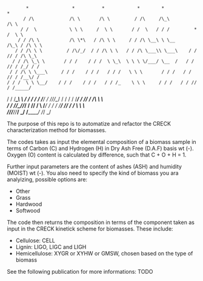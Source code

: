            *                *          *            *        *                  *      
          / /\             /\ \       /\ \         / /\     /\_\               /\ \    
         / /  \            \ \ \     /  \ \       / /  \   / / /         *    /  \ \   
        / / /\ \           /\ \*\   / /\ \ \     / / /\ \__\ \ \__      /\_\ / /\ \ \  
       / / /\ \ \         / /\/_/  / / /\ \ \   / / /\ \___\\ \___\    / / // / /\ \_\ 
      / / /\ \_\ \       / / /    / / /  \ \_\  \ \ \ \/___/ \__  /   / / // / /_/ / / 
     / / /\ \ \___\     / / /    / / /   / / /   \ \ \       / / /   / / // / /__\/ /  
    / / /  \ \ \__/    / / /    / / /   / / /_    \ \ \     / / /   / / // / /_____/   
   / / /____\_\ \  ___/ / /__  / / /___/ / //_/\__/ / /    / / /___/ / // / /\ \ \     
  / / /__________\/\__\/_/___\/ / /____\/ / \ \/___/ /    / / /____\/ // / /  \ \ \    
  \/_____________/\/_________/\/_________/   \_____\/     \/_________/ \/_/    \_\/     

The purpose of this repo is to automatize and refactor the  CRECK characterization method for biomasses.

The codes takes as input the elemental composition of a biomass sample in terms of Carbon (C) and Hydrogen (H) in Dry Ash Free (D.A.F) basis wt (-). Oxygen (O) content is calculated by difference, such that C + O + H = 1. 

Further input parameters are the content of ashes (ASH) and humidity (MOIST) wt (-).
You also need to specify the kind of biomass you ara analyizing, possible options are:  
+ Other
+ Grass
+ Hardwood
+ Softwood

The code then returns the composition in terms of the component taken  as input in the CRECK kinetick scheme for biomasses. These include:

+ Cellulose: CELL
+ Lignin: LIGO, LIGC and LIGH
+ Hemicellulose: XYGR or XYHW or GMSW, chosen based on the type of biomass

See the following publication for more informations:
    TODO
